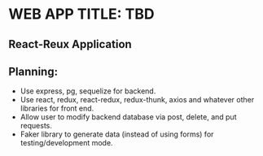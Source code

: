 # WEB APP TITLE: TBD

## React-Reux Application

## Planning:
- Use express, pg, sequelize for backend.
- Use react, redux, react-redux, redux-thunk, axios and whatever other libraries for front end.
- Allow user to modify backend database via post, delete, and put requests.
- Faker library to generate data (instead of using forms) for testing/development mode.

